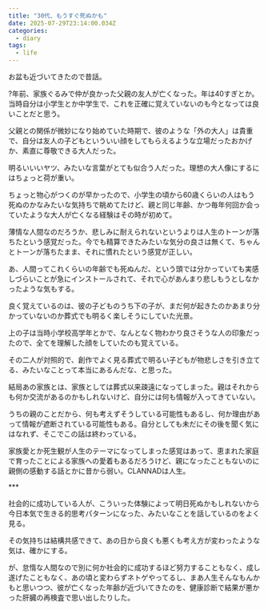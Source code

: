 ```yaml
---
title: "30代、もうすぐ死ぬかも"
date: 2025-07-29T23:14:00.034Z
categories:
  - diary
tags:
  - life
---
```


お盆も近づいてきたので昔話。

?年前、家族ぐるみで仲が良かった父親の友人が亡くなった。年は40すぎとか。
当時自分は小学生とか中学生で、これを正確に覚えていないのも今となっては良いことだと思う。

父親との関係が微妙になり始めていた時期で、彼のような「外の大人」は貴重で、自分は友人の子どもといういい顔をしてもらえるような立場だったおかげか、素直に尊敬できる大人だった。

明るいいいヤツ、みたいな言葉がとても似合う人だった。理想の大人像にするにはちょっと荷が重い。

ちょっと物心がつくのが早かったので、小学生の頃から60歳くらいの人はもう死ぬのかなみたいな気持ちで眺めてたけど、親と同じ年齢、かつ毎年何回か会っていたような大人が亡くなる経験はその時が初めて。

薄情な人間なのだろうか、悲しみに耐えられないというよりは人生のトーンが落ちたという感覚だった。今でも精算できたみたいな気分の良さは無くて、ちゃんとトーンが落ちたまま、それに慣れたという感覚が正しい。

あ、人間ってこれくらいの年齢でも死ぬんだ、という頭では分かっていても実感しづらいことが急にインストールされて、それで心があんまり悲しもうとしなかったような気もする。

良く覚えているのは、彼の子どものうち下の子が、まだ何が起きたのかあまり分かっていないのか葬式でも明るく楽しそうにしていた光景。

上の子は当時小学校高学年とかで、なんとなく物わかり良さそうな人の印象だったので、全てを理解した顔をしていたのも覚えている。

その二人が対照的で、創作でよく見る葬式で明るい子どもが物悲しさを引き立てる、みたいなことって本当にあるんだな、と思った。

結局あの家族とは、家族としては葬式以来疎遠になってしまった。親はそれからも何か交流があるのかもしれないけど、自分には何も情報が入ってきていない。

うちの親のことだから、何も考えずそうしている可能性もあるし、何か理由があって情報が遮断されている可能性もある。自分としても未だにその後を聞く気にはなれず、そこでこの話は終わっている。

家族愛とか死生観が人生のテーマになってしまった感覚はあって、恵まれた家庭で育ったことによる家族への愛着もあるだろうけど、親になったこともないのに親側の感動する話とかに昔から弱い。CLANNADは人生。

***<br>

社会的に成功している人が、こういった体験によって明日死ぬかもしれないから今日本気で生きる的思考パターンになった、みたいなことを話しているのをよく見る。

その気持ちは結構共感できて、あの日から良くも悪くも考え方が変わったような気は、確かにする。

が、怠惰な人間なので別に何か社会的に成功するほど努力することもなく、成し遂げたこともなく、あの頃と変わらずネトゲやってるし、まあ人生そんなもんかもと思いつつ、彼が亡くなった年齢が近づいてきたのを、健康診断で結果が悪かった肝臓の再検査で思い出したりした。
